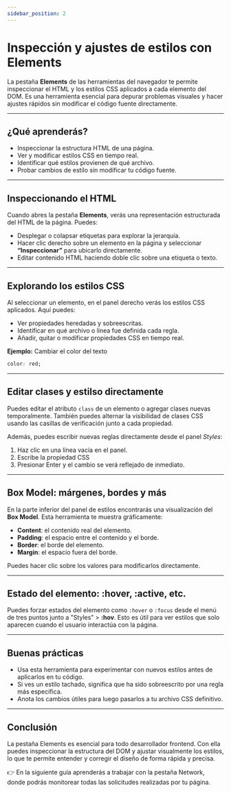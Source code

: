 ```yaml
---
sidebar_position: 2
---
```


# Inspección y ajustes de estilos con Elements

La pestaña **Elements** de las herramientas del navegador te permite inspeccionar el HTML y los estilos CSS aplicados a cada elemento del DOM. Es una herramienta esencial para depurar problemas visuales y hacer ajustes rápidos sin modificar el código fuente directamente.

---

## ¿Qué aprenderás?
- Inspeccionar la estructura HTML de una página.
- Ver y modificar estilos CSS en tiempo real.
- Identificar qué estilos provienen de qué archivo.
- Probar cambios de estilo sin modificar tu código fuente.

---

## Inspeccionando el HTML

Cuando abres la pestaña **Elements**, verás una representación estructurada del HTML de la página. Puedes:

- Desplegar o colapsar etiquetas para explorar la jerarquía.
- Hacer clic derecho sobre un elemento en la página y seleccionar **“Inspeccionar”** para ubicarlo directamente.
- Editar contenido HTML haciendo doble clic sobre una etiqueta o texto.

---

## Explorando los estilos CSS

Al seleccionar un elemento, en el panel derecho verás los estilos CSS aplicados. Aquí puedes:

- Ver propiedades heredadas y sobreescritas.
- Identificar en qué archivo o línea fue definida cada regla.
- Añadir, quitar o modificar propiedades CSS en tiempo real.

**Ejemplo:** Cambiar el color del texto
```css
color: red;
```

--- 

## Editar clases y estilso directamente
Puedes editar el atributo `class` de un elemento o agregar clases nuevas temporalmente. También puedes alternar la visibilidad de clases CSS usando las casillas de verificación junto a cada propiedad.

Además, puedes escribir nuevas reglas directamente desde el panel _Styles_:
1. Haz clic en una línea vacía en el panel.
2. Escribe la propiedad CSS
3. Presionar Enter y el cambio se verá reflejado de inmediato.

--- 

## Box Model: márgenes, bordes y más
En la parte inferior del panel de estilos encontrarás una visualización del **Box Model**. Esta herramienta te muestra gráficamente:

- **Content**: el contenido real del elemento.
- **Padding**: el espacio entre el contenido y el borde.
- **Border**: el borde del elemento.
- **Margin**: el espacio fuera del borde.

Puedes hacer clic sobre los valores para modificarlos directamente.

--- 

## Estado del elemento: :hover, :active, etc.
Puedes forzar estados del elemento como `:hover` o `:focus` desde el menú de tres puntos junto a "Styles" > **:hov**. Esto es útil para ver estilos que solo aparecen cuando el usuario interactúa con la página.

--- 

## Buenas prácticas
- Usa esta herramienta para experimentar con nuevos estilos antes de aplicarlos en tu código.
- Si ves un estilo tachado, significa que ha sido sobreescrito por una regla más específica.
- Anota los cambios útiles para luego pasarlos a tu archivo CSS definitivo.

--- 

## Conclusión
La pestaña Elements es esencial para todo desarrollador frontend. Con ella puedes inspeccionar la estructura del DOM y ajustar visualmente los estilos, lo que te permite entender y corregir el diseño de forma rápida y precisa.

👉 En la siguiente guía aprenderás a trabajar con la pestaña Network, donde podrás monitorear todas las solicitudes realizadas por tu página.